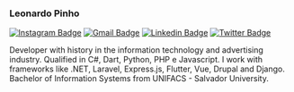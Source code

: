 ### Leonardo Pinho

[![Instagram Badge](http://img.shields.io/badge/-@lj.pinho-002777?style=flat-square&labelColor=002777&logo=Instagram&logoColor=white&link=https://www.instagram.com/lj.pinho/)](https://www.instagram.com/lj.pinho/)
[![Gmail Badge](http://img.shields.io/badge/-@leonardopinho-002777?style=flat-square&labelColor=002777&logo=Gmail&logoColor=white&link=mailto:contato@leonardopinho.com)](mailto:contato@leonardopinho.com)
[![Linkedin Badge](http://img.shields.io/badge/-@leonardopinho-002777?style=flat-square&labelColor=002777&logo=Linkedin&logoColor=white&link=https://www.linkedin.com/in/leonardo-pinho/)](https://www.linkedin.com/in/leonardo-pinho/)
[![Twitter Badge](http://img.shields.io/badge/-@leonardopinho-002777?style=flat-square&labelColor=002777&logo=twitter&logoColor=white&link=https://twitter.com/leonardopinho)](https://twitter.com/leonardopinho) 

Developer with history in the information technology and advertising industry. Qualified in C#, Dart, Python, PHP e Javascript. I work with frameworks like .NET, Laravel, Express.js, Flutter, Vue, Drupal and Django. Bachelor of Information Systems from UNIFACS - Salvador University.
